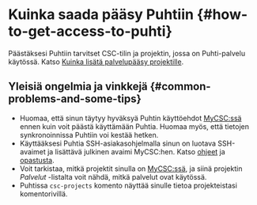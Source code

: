 
# Kuinka saada pääsy Puhtiin {#how-to-get-access-to-puhti}

Päästäksesi Puhtiin tarvitset CSC-tilin ja projektin, jossa on Puhti-palvelu
käytössä. Katso
[Kuinka lisätä palvelupääsy projektille](../../accounts/how-to-add-service-access-for-project.md).

## Yleisiä ongelmia ja vinkkejä {#common-problems-and-some-tips}

- Huomaa, että sinun täytyy hyväksyä Puhtin käyttöehdot
  [MyCSC:ssä](https://my.csc.fi) ennen kuin voit päästä käyttämään Puhtia. Huomaa myös, että
  tietojen synkronoinnissa Puhtiin voi kestää hetken.
- Käyttääksesi Puhtia SSH-asiakasohjelmalla sinun on luotava SSH-avaimet ja lisättävä julkinen avaimi
  MyCSC:hen.
  Katso [ohjeet](../../computing/connecting/ssh-keys.md) ja
  [opastusta](https://csc-training.github.io/csc-env-eff/hands-on/connecting/ssh-keys.html).
- Voit tarkistaa, mitkä projektit sinulla on [MyCSC:ssä](https://my.csc.fi), ja siinä
  projektin *Palvelut* -listalta voit nähdä, mitkä palvelut ovat käytössä.
- Puhtissa `csc-projects` komento näyttää sinulle tietoa projekteistasi komentorivillä.
